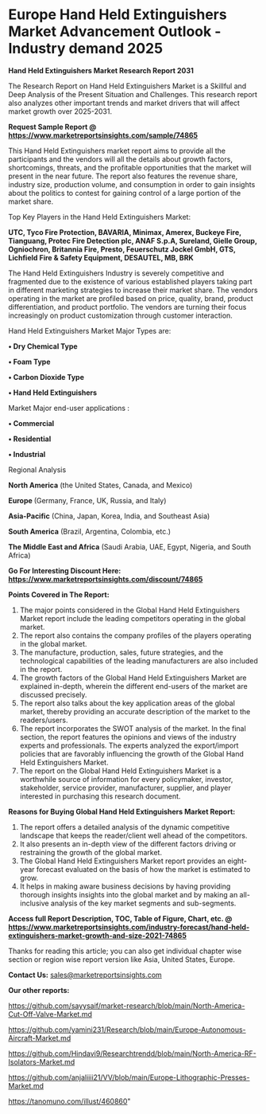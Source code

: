  # Europe Hand Held Extinguishers Market Advancement Outlook - Industry demand 2025

<strong>Hand Held Extinguishers Market Research Report 2031</strong>

The Research Report on Hand Held Extinguishers Market is a Skillful and Deep Analysis of the Present Situation and Challenges. This research report also analyzes other important trends and market drivers that will affect market growth over 2025-2031.

<strong>Request Sample Report @ <a href=https://www.marketreportsinsights.com/sample/74865>https://www.marketreportsinsights.com/sample/74865</a></strong>

This Hand Held Extinguishers market report aims to provide all the participants and the vendors will all the details about growth factors, shortcomings, threats, and the profitable opportunities that the market will present in the near future. The report also features the revenue share, industry size, production volume, and consumption in order to gain insights about the politics to contest for gaining control of a large portion of the market share.

Top Key Players in the Hand Held Extinguishers Market:

<strong>UTC, Tyco Fire Protection, BAVARIA, Minimax, Amerex, Buckeye Fire, Tianguang, Protec Fire Detection plc, ANAF S.p.A, Sureland, Gielle Group, Ogniochron, Britannia Fire, Presto, Feuerschutz Jockel GmbH, GTS, Lichfield Fire & Safety Equipment, DESAUTEL, MB, BRK</strong>

The Hand Held Extinguishers Industry is severely competitive and fragmented due to the existence of various established players taking part in different marketing strategies to increase their market share. The vendors operating in the market are profiled based on price, quality, brand, product differentiation, and product portfolio. The vendors are turning their focus increasingly on product customization through customer interaction.

Hand Held Extinguishers Market Major Types are:

<strong>• Dry Chemical Type

• Foam Type

• Carbon Dioxide Type

• Hand Held Extinguishers</strong>

Market Major end-user applications :

<strong>• Commercial

• Residential

• Industrial</strong>

Regional Analysis

</u><strong><b>North America</b></strong> (the United States, Canada, and Mexico)

<strong><b>Europe </b></strong>(Germany, France, UK, Russia, and Italy)

<strong><b>Asia-Pacific</b></strong> (China, Japan, Korea, India, and Southeast Asia)

<strong><b>South America</b></strong> (Brazil, Argentina, Colombia, etc.)

<strong><b>The Middle East and Africa</b></strong> (Saudi Arabia, UAE, Egypt, Nigeria, and South Africa)

<strong>Go For Interesting Discount Here: <a href=https://www.marketreportsinsights.com/discount/74865>https://www.marketreportsinsights.com/discount/74865</a></strong>

<strong>Points Covered in The Report:</strong>
<ol>
  <li>The major points considered in the Global Hand Held Extinguishers Market report include the leading competitors operating in the global market.</li>
  <li>The report also contains the company profiles of the players operating in the global market.</li>
  <li>The manufacture, production, sales, future strategies, and the technological capabilities of the leading manufacturers are also included in the report.</li>
  <li>The growth factors of the Global Hand Held Extinguishers Market are explained in-depth, wherein the different end-users of the market are discussed precisely.</li>
  <li>The report also talks about the key application areas of the global market, thereby providing an accurate description of the market to the readers/users.</li>
  <li>The report incorporates the SWOT analysis of the market. In the final section, the report features the opinions and views of the industry experts and professionals. The experts analyzed the export/import policies that are favorably influencing the growth of the Global Hand Held Extinguishers Market.</li>
  <li>The report on the Global Hand Held Extinguishers Market is a worthwhile source of information for every policymaker, investor, stakeholder, service provider, manufacturer, supplier, and player interested in purchasing this research document.</li>
</ol>
<strong>Reasons for Buying Global Hand Held Extinguishers Market Report:</strong>

<ol>
  <li>The report offers a detailed analysis of the dynamic competitive landscape that keeps the reader/client well ahead of the competitors.</li>
  <li>It also presents an in-depth view of the different factors driving or restraining the growth of the global market.</li>
  <li>The Global Hand Held Extinguishers Market report provides an eight-year forecast evaluated on the basis of how the market is estimated to grow.</li>
  <li>It helps in making aware business decisions by having providing thorough insights insights into the global market and by making an all-inclusive analysis of the key market segments and sub-segments.</li>
</ol>
<strong>Access full Report Description, TOC, Table of Figure, Chart, etc. @ <a href=https://www.marketreportsinsights.com/industry-forecast/hand-held-extinguishers-market-growth-and-size-2021-74865>https://www.marketreportsinsights.com/industry-forecast/hand-held-extinguishers-market-growth-and-size-2021-74865</a></strong>


Thanks for reading this article; you can also get individual chapter wise section or region wise report version like Asia, United States, Europe.

<strong>Contact Us:</strong>
sales@marketreportsinsights.com

<strong>Our other reports:</strong>

<a href=https://github.com/sayysaif/market-research/blob/main/North-America-Cut-Off-Valve-Market.md>https://github.com/sayysaif/market-research/blob/main/North-America-Cut-Off-Valve-Market.md</a>

<a href=https://github.com/yamini231/Research/blob/main/Europe-Autonomous-Aircraft-Market.md>https://github.com/yamini231/Research/blob/main/Europe-Autonomous-Aircraft-Market.md</a>

<a href=https://github.com/Hindavi9/Researchtrendd/blob/main/North-America-RF-Isolators-Market.md>https://github.com/Hindavi9/Researchtrendd/blob/main/North-America-RF-Isolators-Market.md</a>

<a href=https://github.com/anjaliiii21/VV/blob/main/Europe-Lithographic-Presses-Market.md>https://github.com/anjaliiii21/VV/blob/main/Europe-Lithographic-Presses-Market.md</a>

<a href=https://tanomuno.com/illust/460860>https://tanomuno.com/illust/460860</a>"
